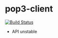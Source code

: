 # pop3-client

[![Build Status](https://travis-ci.org/anton-dutov/pop3-client-rs.svg?branch=master)](https://travis-ci.org/anton-dutov/pop3-client-rs)

- API unstable
